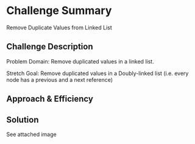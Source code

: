 # Challenge Summary
Remove Duplicate Values from Linked List

## Challenge Description
Problem Domain:
Remove duplicated values in a linked list.

Stretch Goal:
Remove duplicated values in a Doubly-linked list (i.e. every node has a previous and a next reference)

## Approach & Efficiency


## Solution
See attached image